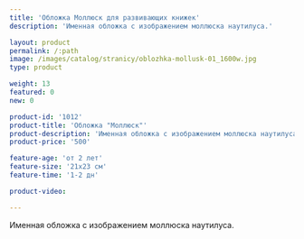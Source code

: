 ```yaml
---
title: 'Обложка Моллюск для развивающих книжек'
description: 'Именная обложка с изображением моллюска наутилуса.'

layout: product
permalink: /:path
image: /images/catalog/stranicy/oblozhka-mollusk-01_1600w.jpg
type: product

weight: 13
featured: 0
new: 0

product-id: '1012'
product-title: 'Обложка "Моллюск"'
product-description: 'Именная обложка с изображением моллюска наутилуса.'
product-price: '500'

feature-age: 'от 2 лет'
feature-size: '21х23 см'
feature-time: '1-2 дн'

product-video: 

---
```

Именная обложка с изображением моллюска наутилуса.